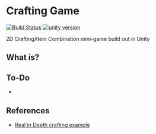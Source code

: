 # Crafting Game
[![Build Status](https://api.travis-ci.com/reakain/Crafting-Game.svg?branch=master)](https://travis-ci.com/reakain/Crafting-Game)
[![unity version](https://img.shields.io/badge/unity%20version-2019.1.14f1-green.svg)]()

2D Crafting/Item Combination mini-game build out in Unity

## What is?

## To-Do
 - 


## References
 - [Real in Depth crafting example](http://answers.unity.com/answers/1079855/view.html)